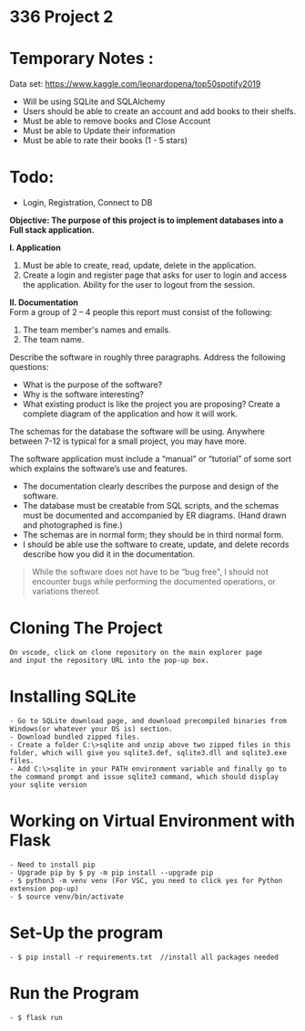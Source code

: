 # 336 Project 2

# Temporary Notes : 
Data set: https://www.kaggle.com/leonardopena/top50spotify2019
- Will be using SQLite and SQLAlchemy
- Users should be able to create an account and add books to their shelfs.
- Must be able to remove books and Close Account
- Must be able to Update their information
- Must be able to rate their books (1 - 5 stars) 

# Todo:
- Login, Registration, Connect to DB











**Objective: The purpose of this project is to implement databases into a Full stack application.**

**I. Application** 
1. Must be able to create, read, update, delete in the application. 
2. Create a login and register page that asks for user to login and access the
application. Ability for the user to logout from the session.

**II. Documentation**<br/>
Form a group of 2 – 4 people this report must consist of the following:
1. The team member's names and emails. 
2. The team name. 

Describe the software in roughly three paragraphs. Address the following questions:<br/>
- What is the purpose of the software? 
- Why is the software interesting? 
- What existing product is like the project you are proposing? 
Create a complete diagram of the application and how it will work. 

The schemas for the database the software will be using. Anywhere between 7-12 is
typical for a small project, you may have more. 

The software application must include a “manual” or “tutorial” of some sort which
explains the software’s use and features. 
- The documentation clearly describes the purpose and design of the software.
- The database must be creatable from SQL scripts, and the schemas must be
documented and accompanied by ER diagrams. (Hand drawn and
photographed is fine.)
- The schemas are in normal form; they should be in third normal form.
- I should be able use the software to create, update, and delete records
describe how you did it in the documentation. 

> While the software does not have to be “bug free", I should not encounter bugs while
performing the documented operations, or variations thereof. 
# Cloning The Project
    On vscode, click on clone repository on the main explorer page 
    and input the repository URL into the pop-up box.
# Installing SQLite
    - Go to SQLite download page, and download precompiled binaries from Windows(or whatever your OS is) section.
    - Download bundled zipped files.
    - Create a folder C:\>sqlite and unzip above two zipped files in this folder, which will give you sqlite3.def, sqlite3.dll and sqlite3.exe files.
    - Add C:\>sqlite in your PATH environment variable and finally go to the command prompt and issue sqlite3 command, which should display your sqlite version
# Working on Virtual Environment with Flask
    - Need to install pip 
    - Upgrade pip by $ py -m pip install --upgrade pip
    - $ python3 -m venv venv (For VSC, you need to click yes for Python extension pop-up)
    - $ source venv/bin/activate
# Set-Up the program
    - $ pip install -r requirements.txt  //install all packages needed
# Run the Program 
    - $ flask run
